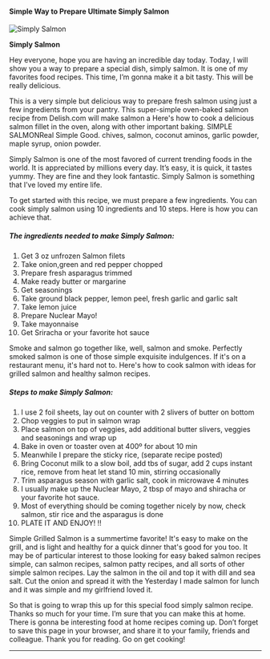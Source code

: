             

#### Simple Way to Prepare Ultimate Simply Salmon

![Simply Salmon](https://img-global.cpcdn.com/recipes/6128479834734592/751x532cq70/simply-salmon-recipe-main-photo.jpg)

**Simply Salmon**

Hey everyone, hope you are having an incredible day today. Today, I will show you a way to prepare a special dish, simply salmon. It is one of my favorites food recipes. This time, I’m gonna make it a bit tasty. This will be really delicious.

This is a very simple but delicious way to prepare fresh salmon using just a few ingredients from your pantry. This super-simple oven-baked salmon recipe from Delish.com will make salmon a Here's how to cook a delicious salmon fillet in the oven, along with other important baking. SIMPLE SALMONReal Simple Good. chives, salmon, coconut aminos, garlic powder, maple syrup, onion powder.

Simply Salmon is one of the most favored of current trending foods in the world. It is appreciated by millions every day. It’s easy, it is quick, it tastes yummy. They are fine and they look fantastic. Simply Salmon is something that I’ve loved my entire life.

To get started with this recipe, we must prepare a few ingredients. You can cook simply salmon using 10 ingredients and 10 steps. Here is how you can achieve that.

##### The ingredients needed to make Simply Salmon:

1.  Get 3 oz unfrozen Salmon filets
2.  Take onion,green and red pepper chopped
3.  Prepare fresh asparagus trimmed
4.  Make ready butter or margarine
5.  Get seasonings
6.  Take ground black pepper, lemon peel, fresh garlic and garlic salt
7.  Take lemon juice
8.  Prepare Nuclear Mayo!
9.  Take mayonnaise
10.  Get Sriracha or your favorite hot sauce

Smoke and salmon go together like, well, salmon and smoke. Perfectly smoked salmon is one of those simple exquisite indulgences. If it's on a restaurant menu, it's hard not to. Here's how to cook salmon with ideas for grilled salmon and healthy salmon recipes.

##### Steps to make Simply Salmon:

1.  I use 2 foil sheets, lay out on counter with 2 slivers of butter on bottom
2.  Chop veggies to put in salmon wrap
3.  Place salmon on top of veggies, add additional butter slivers, veggies and seasonings and wrap up
4.  Bake in oven or toaster oven at 400º for about 10 min
5.  Meanwhile I prepare the sticky rice, (separate recipe posted)
6.  Bring Coconut milk to a slow boil, add tbs of sugar, add 2 cups instant rice, remove from heat let stand 10 min, stirring occasionally
7.  Trim asparagus season with garlic salt, cook in microwave 4 minutes
8.  I usually make up the Nuclear Mayo, 2 tbsp of mayo and shiracha or your favorite hot sauce.
9.  Most of everything should be coming together nicely by now, check salmon, stir rice and the asparagus is done
10.  PLATE IT AND ENJOY! !!

Simple Grilled Salmon is a summertime favorite! It's easy to make on the grill, and is light and healthy for a quick dinner that's good for you too. It may be of particular interest to those looking for easy baked salmon recipes simple, can salmon recipes, salmon patty recipes, and all sorts of other simple salmon recipes. Lay the salmon in the oil and top it with dill and sea salt. Cut the onion and spread it with the Yesterday I made salmon for lunch and it was simple and my girlfriend loved it.

So that is going to wrap this up for this special food simply salmon recipe. Thanks so much for your time. I’m sure that you can make this at home. There is gonna be interesting food at home recipes coming up. Don’t forget to save this page in your browser, and share it to your family, friends and colleague. Thank you for reading. Go on get cooking!

* * *